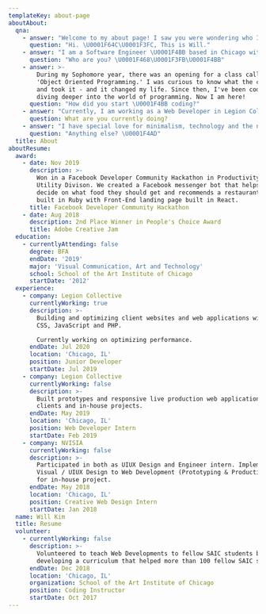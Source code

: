 ```yaml
---
templateKey: about-page
aboutAbout:
  qna:
    - answer: "Welcome to my about page! I saw you were wondering who I am. Well, let me introduce myself! \U0001F60A"
      question: "Hi. \U0001F64C\U0001F3FC, This is Will."
    - answer: "I am a Software Engineer \U0001F4BB based in Chicago with background in Art and Design \U0001F3A8. I attended School of the Art Institute of Chicago for my Bachelors degree \U0001F393"
      question: "Who are you? \U0001F468\U0001F3FB‍\U0001F4BB"
    - answer: >-
        During my Sophomore year, there was an opening for a class called
        'Object Oriented Programming.' I was curious to know what the class was
        and took it - and it changed my life. Since then, I've been coding and
        diving deeper into the world of programming. Now I am here!
      question: "How did you start \U0001F4BB coding?"
    - answer: "Currently, I am working as a Web Developer in Legion Collective, a design agency based in Chicago. I am currently into Web Technology \U0001F310 using JavaScript, React and TypeScript. Occasionally, I am also doing some work in PHP, Python and C++. At home, I normally work on my side projects \U0001F579, build dev tools \U0001F6E0 or fun games \U0001F47E"
      question: What are you currently doing?
    - answer: "I have special love for minimalism, technology and the nature \U0001F331 Let's save the nature and make the \U0001F30E a better place. Plus, I love quotes too."
      question: "Anything else? \U0001F4AD"
  title: About
aboutResume:
  award:
    - date: Nov 2019
      description: >-
        Won in a Facebook Developer Community Hackathon in Productivity and
        Utility Divison. We created a Facebook messenger bot that helps users
        decide on what food they should get and recommends a restaurant. API was
        built in Ruby with Front-End landing page built in React.
      title: Facebook Developer Community Hackathon
    - date: Aug 2018
      description: 2nd Place Winner in People's Choice Award
      title: Adobe Creative Jam
  education:
    - currentlyAttending: false
      degree: BFA
      endDate: '2019'
      major: 'Visual Communication, Art and Technology'
      school: School of the Art Institute of Chicago
      startDate: '2012'
  experience:
    - company: Legion Collective
      currentlyWorking: true
      description: >-
        Building and optimizing client websites and web applications with HTML,
        CSS, JavaScript and PHP.

        Currently working on optimizing performance.
      endDate: Jul 2020
      location: 'Chicago, IL'
      position: Junior Developer
      startDate: Jul 2019
    - company: Legion Collective
      currentlyWorking: false
      description: >-
        Built prototypes and responsive live production web applications for
        clients and in-house projects.
      endDate: May 2019
      location: 'Chicago, IL'
      position: Web Developer Intern
      startDate: Feb 2019
    - company: NVISIA
      currentlyWorking: false
      description: >-
        Participated in both as UIUX Design and Engineer intern. Implemented the
        Visual / UIUX Design to Web Development (Prototyping & Production build)
        for in-house project.
      endDate: May 2018
      location: 'Chicago, IL'
      position: Creative Web Design Intern
      startDate: Jan 2018
  name: Will Kim
  title: Resume
  volunteer:
    - currentlyWorking: false
      description: >-
        Volunteered to teach Web Developments to fellow SAIC students by
        developing a curriculum that helped more than 100 fellow SAIC students.
      endDate: Dec 2018
      location: 'Chicago, IL'
      organization: School of the Art Institute of Chicago
      position: Coding Instructor
      startDate: Oct 2017
---
```


